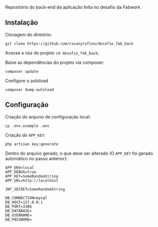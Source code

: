 Repositório do back-end da aplicação feita no desafio da Fabwork

## Instalação 

Clonagem do diretório:
```
git clone https://github.com/raianyrufino/desafio_fab_back
```

Acesse a raiz do projeto `cd desafio_fab_back`;

Baixe as dependências do projeto via composer:
```
composer update
```

Configure o autoload
```
composer dump-autoload
```

## Configuração
Criação do arquivo de configuração local:
```
cp .env.example .env
```

Criação do `APP_KEY`:
```
php artisan key:generate
```

Dentro do arquivo gerado, o que deve ser alterado (O `APP_KEY` foi gerado automático no passo anterior):
```
APP_ENV=local
APP_DEBUG=true
APP_KEY=SomeRandomString
APP_URL=http://localhost

JWT_SECRET=SomeRandomString

DB_CONNECTION=mysql
DB_HOST=127.0.0.1
DB_PORT=3306
DB_DATABASE=
DB_USERNAME=
DB_PASSWORD=
```
